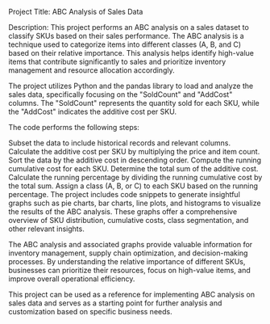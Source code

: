 Project Title: ABC Analysis of Sales Data

Description:
This project performs an ABC analysis on a sales dataset to classify SKUs based on their sales performance. The ABC analysis is a technique used to categorize items into different classes (A, B, and C) based on their relative importance. This analysis helps identify high-value items that contribute significantly to sales and prioritize inventory management and resource allocation accordingly.

The project utilizes Python and the pandas library to load and analyze the sales data, specifically focusing on the "SoldCount" and "AddCost" columns. The "SoldCount" represents the quantity sold for each SKU, while the "AddCost" indicates the additive cost per SKU.

The code performs the following steps:

Subset the data to include historical records and relevant columns.
Calculate the additive cost per SKU by multiplying the price and item count.
Sort the data by the additive cost in descending order.
Compute the running cumulative cost for each SKU.
Determine the total sum of the additive cost.
Calculate the running percentage by dividing the running cumulative cost by the total sum.
Assign a class (A, B, or C) to each SKU based on the running percentage.
The project includes code snippets to generate insightful graphs such as pie charts, bar charts, line plots, and histograms to visualize the results of the ABC analysis. These graphs offer a comprehensive overview of SKU distribution, cumulative costs, class segmentation, and other relevant insights.

The ABC analysis and associated graphs provide valuable information for inventory management, supply chain optimization, and decision-making processes. By understanding the relative importance of different SKUs, businesses can prioritize their resources, focus on high-value items, and improve overall operational efficiency.

This project can be used as a reference for implementing ABC analysis on sales data and serves as a starting point for further analysis and customization based on specific business needs.
